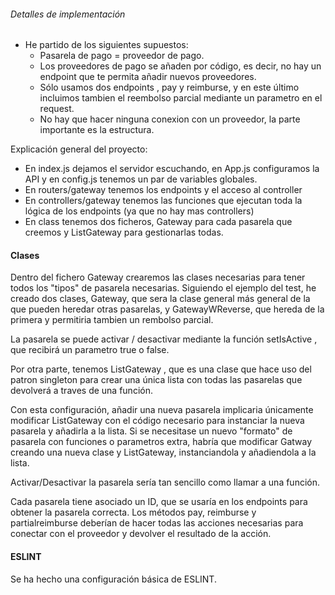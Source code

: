 ###### Detalles de implementación ########
- He partido de los siguientes supuestos:
    - Pasarela de pago = proveedor de pago.
    - Los proveedores de pago se añaden por código, es decir, no hay un endpoint que te permita añadir nuevos proveedores.
    - Sólo usamos dos endpoints , pay y reimburse, y en este último incluimos tambien el reembolso parcial mediante un parametro en el request.
    - No hay que hacer ninguna conexion con un proveedor, la parte importante es la estructura.

Explicación general del proyecto:
 - En index.js dejamos el servidor escuchando, en App.js configuramos la API y en config.js tenemos un par de variables globales.
 - En routers/gateway tenemos los endpoints y el acceso al controller
 - En controllers/gateway tenemos las funciones que ejecutan toda la lógica de los endpoints (ya que no hay mas controllers)
 - En class tenemos dos ficheros, Gateway para cada pasarela que creemos y ListGateway para gestionarlas todas.
 

 #### Clases ####

 Dentro del fichero Gateway crearemos las clases necesarias para tener todos los "tipos" de pasarela necesarias. Siguiendo el ejemplo del test, he creado dos clases, Gateway, que sera la clase general más general de la que pueden heredar otras pasarelas, y GatewayWReverse, que hereda de la primera y permitiria tambien un rembolso parcial.

 La pasarela se puede activar / desactivar mediante la función setIsActive , que recibirá un parametro true o false.

 Por otra parte, tenemos ListGateway , que es una clase que hace uso del patron singleton para crear una única lista con todas las pasarelas que devolverá a traves de una función.

 Con esta configuración, añadir una nueva pasarela implicaria únicamente modificar ListGateway con el código necesario para instanciar la nueva pasarela y añadirla a la lista.
 Si se necesitase un nuevo "formato" de pasarela con funciones o parametros extra, habría que modificar Gatway creando una nueva clase y ListGateway, instanciandola y añadiendola a la lista.

 Activar/Desactivar la pasarela sería tan sencillo como llamar a una función.

 Cada pasarela tiene asociado un ID, que se usaría en los endpoints para obtener la pasarela correcta.
 Los métodos pay, reimburse y partialreimburse deberían de hacer todas las acciones necesarias para conectar con el proveedor y devolver el resultado de la acción.

 #### ESLINT ####
 Se ha hecho una configuración básica de ESLINT.

